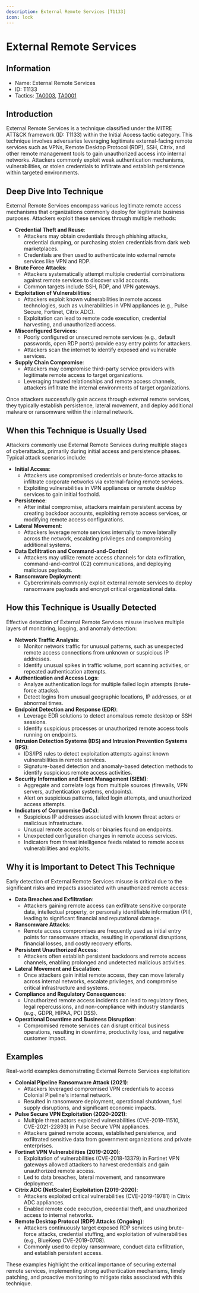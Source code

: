 ```yaml
---
description: External Remote Services [T1133]
icon: lock
---
```


# External Remote Services

## Information

* Name: External Remote Services
* ID: T1133
* Tactics: [TA0003](../ta0003/), [TA0001](./)

## Introduction

External Remote Services is a technique classified under the MITRE ATT\&CK framework (ID: T1133) within the Initial Access tactic category. This technique involves adversaries leveraging legitimate external-facing remote services such as VPNs, Remote Desktop Protocol (RDP), SSH, Citrix, and other remote management tools to gain unauthorized access into internal networks. Attackers commonly exploit weak authentication mechanisms, vulnerabilities, or stolen credentials to infiltrate and establish persistence within targeted environments.

## Deep Dive Into Technique

External Remote Services encompass various legitimate remote access mechanisms that organizations commonly deploy for legitimate business purposes. Attackers exploit these services through multiple methods:

* **Credential Theft and Reuse**:
  * Attackers may obtain credentials through phishing attacks, credential dumping, or purchasing stolen credentials from dark web marketplaces.
  * Credentials are then used to authenticate into external remote services like VPN and RDP.
* **Brute Force Attacks**:
  * Attackers systematically attempt multiple credential combinations against remote services to discover valid accounts.
  * Common targets include SSH, RDP, and VPN gateways.
* **Exploitation of Vulnerabilities**:
  * Attackers exploit known vulnerabilities in remote access technologies, such as vulnerabilities in VPN appliances (e.g., Pulse Secure, Fortinet, Citrix ADC).
  * Exploitation can lead to remote code execution, credential harvesting, and unauthorized access.
* **Misconfigured Services**:
  * Poorly configured or unsecured remote services (e.g., default passwords, open RDP ports) provide easy entry points for attackers.
  * Attackers scan the internet to identify exposed and vulnerable services.
* **Supply Chain Compromise**:
  * Attackers may compromise third-party service providers with legitimate remote access to target organizations.
  * Leveraging trusted relationships and remote access channels, attackers infiltrate the internal environments of target organizations.

Once attackers successfully gain access through external remote services, they typically establish persistence, lateral movement, and deploy additional malware or ransomware within the internal network.

## When this Technique is Usually Used

Attackers commonly use External Remote Services during multiple stages of cyberattacks, primarily during initial access and persistence phases. Typical attack scenarios include:

* **Initial Access**:
  * Attackers use compromised credentials or brute-force attacks to infiltrate corporate networks via external-facing remote services.
  * Exploiting vulnerabilities in VPN appliances or remote desktop services to gain initial foothold.
* **Persistence**:
  * After initial compromise, attackers maintain persistent access by creating backdoor accounts, exploiting remote access services, or modifying remote access configurations.
* **Lateral Movement**:
  * Attackers leverage remote services internally to move laterally across the network, escalating privileges and compromising additional systems.
* **Data Exfiltration and Command-and-Control**:
  * Attackers may utilize remote access channels for data exfiltration, command-and-control (C2) communications, and deploying malicious payloads.
* **Ransomware Deployment**:
  * Cybercriminals commonly exploit external remote services to deploy ransomware payloads and encrypt critical organizational data.

## How this Technique is Usually Detected

Effective detection of External Remote Services misuse involves multiple layers of monitoring, logging, and anomaly detection:

* **Network Traffic Analysis**:
  * Monitor network traffic for unusual patterns, such as unexpected remote access connections from unknown or suspicious IP addresses.
  * Identify unusual spikes in traffic volume, port scanning activities, or repeated authentication attempts.
* **Authentication and Access Logs**:
  * Analyze authentication logs for multiple failed login attempts (brute-force attacks).
  * Detect logins from unusual geographic locations, IP addresses, or at abnormal times.
* **Endpoint Detection and Response (EDR)**:
  * Leverage EDR solutions to detect anomalous remote desktop or SSH sessions.
  * Identify suspicious processes or unauthorized remote access tools running on endpoints.
* **Intrusion Detection Systems (IDS) and Intrusion Prevention Systems (IPS)**:
  * IDS/IPS rules to detect exploitation attempts against known vulnerabilities in remote services.
  * Signature-based detection and anomaly-based detection methods to identify suspicious remote access activities.
* **Security Information and Event Management (SIEM)**:
  * Aggregate and correlate logs from multiple sources (firewalls, VPN servers, authentication systems, endpoints).
  * Alert on suspicious patterns, failed login attempts, and unauthorized access attempts.
* **Indicators of Compromise (IoCs)**:
  * Suspicious IP addresses associated with known threat actors or malicious infrastructure.
  * Unusual remote access tools or binaries found on endpoints.
  * Unexpected configuration changes in remote access services.
  * Indicators from threat intelligence feeds related to remote access vulnerabilities and exploits.

## Why it is Important to Detect This Technique

Early detection of External Remote Services misuse is critical due to the significant risks and impacts associated with unauthorized remote access:

* **Data Breaches and Exfiltration**:
  * Attackers gaining remote access can exfiltrate sensitive corporate data, intellectual property, or personally identifiable information (PII), leading to significant financial and reputational damage.
* **Ransomware Attacks**:
  * Remote access compromises are frequently used as initial entry points for ransomware attacks, resulting in operational disruptions, financial losses, and costly recovery efforts.
* **Persistent Unauthorized Access**:
  * Attackers often establish persistent backdoors and remote access channels, enabling prolonged and undetected malicious activities.
* **Lateral Movement and Escalation**:
  * Once attackers gain initial remote access, they can move laterally across internal networks, escalate privileges, and compromise critical infrastructure and systems.
* **Compliance and Regulatory Consequences**:
  * Unauthorized remote access incidents can lead to regulatory fines, legal repercussions, and non-compliance with industry standards (e.g., GDPR, HIPAA, PCI DSS).
* **Operational Downtime and Business Disruption**:
  * Compromised remote services can disrupt critical business operations, resulting in downtime, productivity loss, and negative customer impact.

## Examples

Real-world examples demonstrating External Remote Services exploitation:

* **Colonial Pipeline Ransomware Attack (2021)**:
  * Attackers leveraged compromised VPN credentials to access Colonial Pipeline's internal network.
  * Resulted in ransomware deployment, operational shutdown, fuel supply disruptions, and significant economic impacts.
* **Pulse Secure VPN Exploitation (2020-2021)**:
  * Multiple threat actors exploited vulnerabilities (CVE-2019-11510, CVE-2021-22893) in Pulse Secure VPN appliances.
  * Attackers gained remote access, established persistence, and exfiltrated sensitive data from government organizations and private enterprises.
* **Fortinet VPN Vulnerabilities (2019-2020)**:
  * Exploitation of vulnerabilities (CVE-2018-13379) in Fortinet VPN gateways allowed attackers to harvest credentials and gain unauthorized remote access.
  * Led to data breaches, lateral movement, and ransomware deployment.
* **Citrix ADC (NetScaler) Exploitation (2019-2020)**:
  * Attackers exploited critical vulnerabilities (CVE-2019-19781) in Citrix ADC appliances.
  * Enabled remote code execution, credential theft, and unauthorized access to internal networks.
* **Remote Desktop Protocol (RDP) Attacks (Ongoing)**:
  * Attackers continuously target exposed RDP services using brute-force attacks, credential stuffing, and exploitation of vulnerabilities (e.g., BlueKeep CVE-2019-0708).
  * Commonly used to deploy ransomware, conduct data exfiltration, and establish persistent access.

These examples highlight the critical importance of securing external remote services, implementing strong authentication mechanisms, timely patching, and proactive monitoring to mitigate risks associated with this technique.
